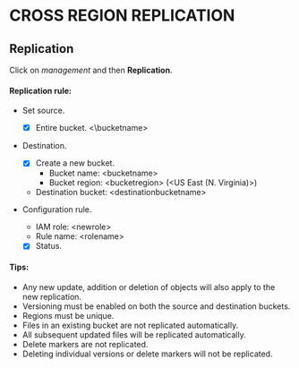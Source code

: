 # CROSS REGION REPLICATION
## Replication

Click on *management* and then **Replication**.

#### Replication rule:

- Set source.
	- [x] Entire bucket. <\bucketname\>

- Destination.
	- [x] Create a new bucket.
		- Bucket name: \<bucketname\>
		- Bucket region: \<bucketregion\> (<US East (N. Virginia)>)
	- Destination bucket: \<destinationbucketname\>

- Configuration rule.
	- IAM role: \<newrole\>
	- Rule name: \<rolename\>
	- [x] Status.

#### Tips:

- Any new update, addition or deletion of objects will also apply to the new replication.
- Versioning must be enabled on both the source and destination buckets.
- Regions must be unique.
- Files in an existing bucket are not replicated automatically.
- All subsequent updated files will be replicated automatically.
- Delete markers are not replicated.
- Deleting individual versions or delete markers will not be replicated.